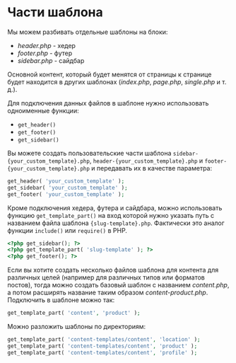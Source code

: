 # Части шаблона

Мы можем разбивать отдельные шаблоны на блоки:

* *header.php* - хедер
* *footer.php* - футер
* *sidebar.php* - сайдбар

Основной контент, который будет менятся от страницы к странице будет находится в других шаблонах (*index.php*, *page.php*, *single.php* и т. д.).

Для подключения данных файлов в шаблоне нужно использовать одноименные функции:

* `get_header()`
* `get_footer()`
* `get_sidebar()`

Вы можете создать пользовательские части шаблона `sidebar-{your_custom_template}.php`, `header-{your_custom_template}.php` и `footer-{your_custom_template}.php` и передавать их в качестве параметра:

```php
get_header( 'your_custom_template' );
get_sidebar( 'your_custom_template' );
get_footer( 'your_custom_template' );
```

Кроме подключения хедера, футера и сайдбара, можно использовать функцию `get_template_part()` на вход которой нужно указать путь с названием файла шаблона `{slug-template}.php`. Фактически это аналог функции `include()` или `require()` в PHP.

```php
<?php get_sidebar(); ?>
<?php get_template_part( 'slug-template' ); ?>
<?php get_footer(); ?>
```

Если вы хотите создать несколько файлов шаблона для контента для различных целей (например для различных типов или форматов постов), тогда можно создать базовый шаблон с названием *content.php*, а потом расширять название таким образом *content-product.php*. Подключить в шаблоне можно так:

```php
get_template_part( 'content', 'product' );
```

Можно разложить шаблоны по директориям:

```php
get_template_part( 'content-templates/content', 'location' );
get_template_part( 'content-templates/content', 'product' );
get_template_part( 'content-templates/content', 'profile' );
```